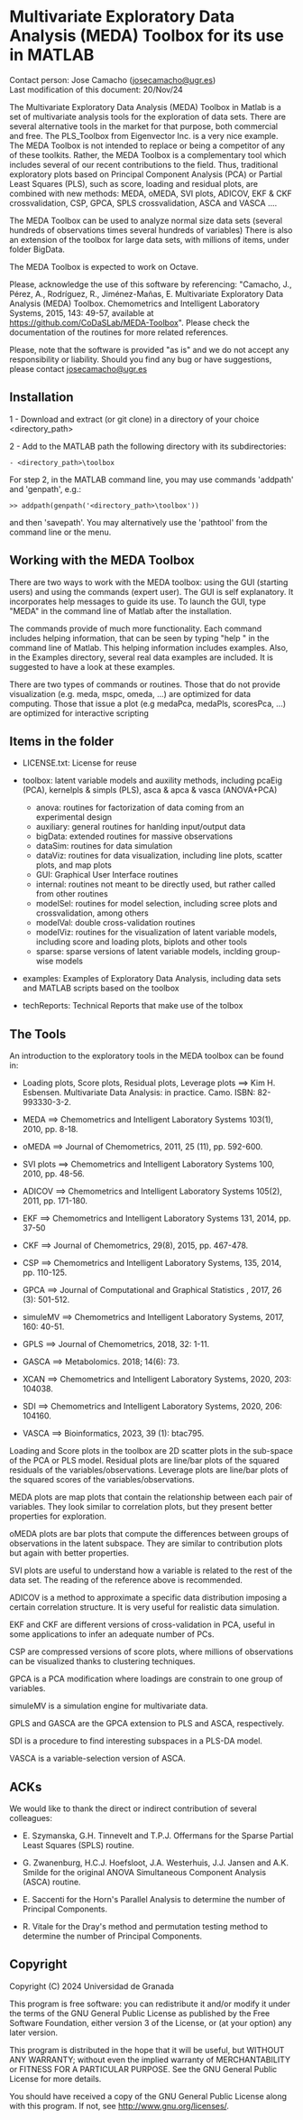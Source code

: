 <h1>Multivariate Exploratory Data Analysis (MEDA) Toolbox for its use in MATLAB</h1> 

Contact person: Jose Camacho (josecamacho@ugr.es) <br>
Last modification of this document: 20/Nov/24

The Multivariate Exploratory Data Analysis (MEDA) Toolbox in Matlab is a set of multivariate analysis tools for the exploration of data sets. 
There are several alternative tools in the market for that purpose, both commercial and free. The PLS_Toolbox from Eigenvector Inc. 
is a very nice example. The MEDA Toolbox is not intended to replace or being a competitor of any of these toolkits. Rather, the MEDA
Toolbox is a complementary tool which includes several of our recent contributions to the field. Thus, traditional exploratory plots 
based on Principal Component Analysis (PCA) or Partial Least Squares (PLS), such as score, loading and residual plots, are combined 
with new methods: MEDA, oMEDA, SVI plots, ADICOV, EKF & CKF crossvalidation, CSP, GPCA, SPLS crossvalidation, ASCA and VASCA .... 

The MEDA Toolbox can be used to analyze normal size data sets (several hundreds of observations times several hundreds of variables)
There is also an extension of the toolbox for large data sets, with millions of items, under folder BigData. 

The MEDA Toolbox is expected to work on Octave.

Please, acknowledge the use of this software by referencing: "Camacho, J., Pérez, A., Rodríguez, R., Jiménez-Mañas, E. Multivariate Exploratory Data Analysis (MEDA) Toolbox. Chemometrics and Intelligent Laboratory Systems, 2015, 143: 49-57, available at https://github.com/CoDaSLab/MEDA-Toolbox". Please check the documentation of the routines for more related references. 

Please, note that the software is provided "as is" and we do not accept any responsibility or liability. Should you find any bug or have suggestions, please contact josecamacho@ugr.es

<h2>Installation</h2>

1 - Download and extract (or git clone) in a directory of your choice <directory_path>

2 - Add to the MATLAB path the following directory with its subdirectories:

	- <directory_path>\toolbox

For step 2, in the MATLAB command line, you may use commands 'addpath' and 'genpath', e.g.: 

	>> addpath(genpath('<directory_path>\toolbox')) 

and then 'savepath'. You may alternatively use the 'pathtool' from the command line or the menu.

<h2>Working with the MEDA Toolbox</h2>
 
There are two ways to work with the MEDA toolbox: using the GUI (starting users) and using the commands (expert user). The GUI is self 
explanatory. It incorporates help messages to guide its use. To launch the GUI, type "MEDA" in the command line of Matlab after the 
installation. 

The commands provide of much more functionality. Each command includes helping information, that can be seen by typing "help <command>" 
in the command line of Matlab. This helping information includes examples. Also, in the Examples directory, several real data examples 
are included. It is suggested to have a look at these examples.

There are two types of commands or routines. Those that do not provide visualization (e.g. meda, mspc, omeda, ...) are optimized for data 
computing. Those that issue a plot (e.g medaPca, medaPls, scoresPca, ...) are optimized for interactive scripting


<h2>Items in the folder</h2>

- LICENSE.txt: License for reuse

- toolbox: latent variable models and auxility methods, including pcaEig (PCA), kernelpls & simpls (PLS), asca & apca & vasca (ANOVA+PCA) 

   	- anova: routines for factorization of data coming from an experimental design
   	- auxiliary: general routines for hanlding input/output data
   	- bigData: extended routines for massive observations
   	- dataSim: routines for data simulation
   	- dataViz: routines for data visualization, including line plots, scatter plots, and map plots
   	- GUI: Graphical User Interface routines
   	- internal: routines not meant to be directly used, but rather called from other routines
   	- modelSel: routines for model selection, including scree plots and crossvalidation, among others
   	- modelVal: double cross-validation routines
   	- modelViz: routines for the visualization of latent variable models, including score and loading plots, biplots and other tools
   	- sparse: sparse versions of latent variable models, inclding group-wise models

- examples: Examples of Exploratory Data Analysis, including data sets and MATLAB scripts based on the toolbox
  
- techReports: Technical Reports that make use of the tolbox


<h2>The Tools</h2>

An introduction to the exploratory tools in the MEDA toolbox can be found in:

- Loading plots, Score plots, Residual plots, Leverage plots ==> Kim H. Esbensen. Multivariate Data Analysis: in practice. Camo. ISBN: 82-993330-3-2.

- MEDA ==> Chemometrics and Intelligent Laboratory Systems 103(1), 2010, pp. 8-18.  

- oMEDA ==> Journal of Chemometrics, 2011, 25 (11), pp. 592-600.

- SVI plots ==> Chemometrics and Intelligent Laboratory Systems 100, 2010, pp. 48-56.

- ADICOV ==> Chemometrics and Intelligent Laboratory Systems 105(2), 2011, pp. 171-180.

- EKF ==> Chemometrics and Intelligent Laboratory Systems 131, 2014, pp. 37-50

- CKF ==> Journal of Chemometrics, 29(8), 2015, pp. 467-478.

- CSP ==> Chemometrics and Intelligent Laboratory Systems, 135, 2014, pp. 110-125.

- GPCA ==> Journal of Computational and Graphical Statistics , 2017, 26 (3): 501-512.

- simuleMV ==> Chemometrics and Intelligent Laboratory Systems, 2017, 160: 40-51.

- GPLS ==> Journal of Chemometrics, 2018, 32: 1-11.

- GASCA ==> Metabolomics. 2018; 14(6): 73.

- XCAN ==> Chemometrics and Intelligent Laboratory Systems, 2020, 203: 104038.

- SDI ==> Chemometrics and Intelligent Laboratory Systems, 2020, 206: 104160.

- VASCA ==> Bioinformatics, 2023, 39 (1): btac795.

Loading and Score plots in the toolbox are 2D scatter plots in the sub-space of the PCA or PLS model. Residual plots are line/bar plots
of the squared residuals of the variables/observations. Leverage plots are line/bar plots of the squared scores of the variables/observations.

MEDA plots are map plots that contain the relationship between each pair of variables. They look similar to correlation plots, but 
they present better properties for exploration.

oMEDA plots are bar plots that compute the differences between groups of observations in the latent subspace. They are similar to 
contribution plots but again with better properties.

SVI plots are useful to understand how a variable is related to the rest of the data set. The reading of the reference above is recommended.

ADICOV is a method to approximate a specific data distribution imposing a certain correlation structure. It is very useful for realistic data
simulation.

EKF and CKF are different versions of cross-validation in PCA, useful in some applications to infer an adequate number of PCs.

CSP are compressed versions of score plots, where millions of observations can be visualized thanks to clustering techniques.

GPCA is a PCA modification where loadings are constrain to one group of variables.

simuleMV is a simulation engine for multivariate data.

GPLS and GASCA are the GPCA extension to PLS and ASCA, respectively.

SDI is a procedure to find interesting subspaces in a PLS-DA model.

VASCA is a variable-selection version of ASCA.

<h2>ACKs</h2>

We would like to thank the direct or indirect contribution of several colleagues:

- E. Szymanska, G.H. Tinnevelt and T.P.J. Offermans for the Sparse Partial Least Squares (SPLS) routine.

- G. Zwanenburg, H.C.J. Hoefsloot, J.A. Westerhuis, J.J. Jansen and A.K. Smilde for the original ANOVA Simultaneous Component Analysis (ASCA) routine.

- E. Saccenti for the Horn's Parallel Analysis to determine the number of Principal Components.

- R. Vitale for the Dray's method and permutation testing method to determine the number of Principal Components.


<h2>Copyright</h2>

Copyright (C) 2024  Universidad de Granada
 
This program is free software: you can redistribute it and/or modify it under the terms of the GNU General Public License as published by the Free Software Foundation, either version 3 of the License, or (at your option) any later version.

This program is distributed in the hope that it will be useful, but WITHOUT ANY WARRANTY; without even the implied warranty of MERCHANTABILITY or FITNESS FOR A PARTICULAR PURPOSE.  See the GNU General Public License for more details.

You should have received a copy of the GNU General Public License along with this program.  If not, see <http://www.gnu.org/licenses/>.
